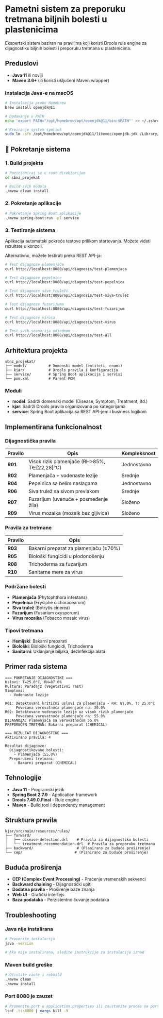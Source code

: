 # Pametni sistem za preporuku tretmana biljnih bolesti u plastenicima

Ekspertski sistem baziran na pravilima koji koristi Drools rule engine za dijagnostiku biljnih bolesti i preporuku tretmana u plastenicima.

## Preduslovi

- **Java 11** ili noviji
- **Maven 3.6+** (ili koristi uključeni Maven wrapper)

### Instalacija Java-e na macOS

```bash
# Instalacija preko Homebrew
brew install openjdk@11

# Dodavanje u PATH
echo 'export PATH="/opt/homebrew/opt/openjdk@11/bin:$PATH"' >> ~/.zshrc

# Kreiranje system symlink
sudo ln -sfn /opt/homebrew/opt/openjdk@11/libexec/openjdk.jdk /Library/Java/JavaVirtualMachines/openjdk-11.jdk
```

## 🚀 Pokretanje sistema

### 1. Build projekta

```bash
# Pozicioniraj se u root direktorijum
cd sbnz_projekat

# Build svih modula
./mvnw clean install
```

### 2. Pokretanje aplikacije

```bash
# Pokretanje Spring Boot aplikacije
./mvnw spring-boot:run -pl service
```

### 3. Testiranje sistema

Aplikacija automatski pokreće testove prilikom startovanja. Možete videti rezultate u konzoli.

Alternativno, možete testirati preko REST API-ja:

```bash
# Test dijagnoze plamenjače
curl http://localhost:8080/api/diagnosis/test-plamenjaca

# Test dijagnoze pepelnice
curl http://localhost:8080/api/diagnosis/test-pepelnica

# Test dijagnoze sive truleži
curl http://localhost:8080/api/diagnosis/test-siva-trulez

# Test dijagnoze fuzarijuma
curl http://localhost:8080/api/diagnosis/test-fuzarijum

# Test dijagnoze virusa
curl http://localhost:8080/api/diagnosis/test-virus

# Test svih scenarija odjednom
curl http://localhost:8080/api/diagnosis/test-all
```

## Arhitektura projekta

```
sbnz_projekat/
├── model/          # Domenski model (entiteti, enumi)
├── kjar/           # Drools pravila i konfiguracija
├── service/        # Spring Boot aplikacija i servisi
└── pom.xml         # Parent POM
```

### Moduli

- **model**: Sadrži domenski model (Disease, Symptom, Treatment, itd.)
- **kjar**: Sadrži Drools pravila organizovana po kategorijama
- **service**: Spring Boot aplikacija sa REST API-jem i business logikom

## Implementirana funkcionalnost

### Dijagnostička pravila

| Pravilo | Opis | Kompleksnost |
|---------|------|--------------|
| **R01** | Visok rizik plamenjače (RH>85%, T∈[22,28]°C) | Jednostavno |
| **R02** | Plamenjača + vodenaste lezije | Srednje |
| **R04** | Pepelnica sa belim naslagama | Jednostavno |
| **R06** | Siva trulež sa sivom prevlakom | Srednje |
| **R07** | Fuzarijum (uvenuće + posmeđenje žila) | Složeno |
| **R09** | Virus mozaika (mozaik bez gljivica) | Složeno |

### Pravila za tretmane

| Pravilo | Opis |
|---------|------|
| **R03** | Bakarni preparat za plamenjaču (≥70%) |
| **R05** | Biološki fungicidi u plodonošenju |
| **R08** | Trichoderma za fuzarijum |
| **R10** | Sanitarne mere za virus |

### Podržane bolesti

- **Plamenjača** (Phytophthora infestans)
- **Pepelnica** (Erysiphe cichoracearum)
- **Siva trulež** (Botrytis cinerea)
- **Fuzarijum** (Fusarium oxysporum)
- **Virus mozaika** (Tobacco mosaic virus)

### Tipovi tretmana

- **Hemijski**: Bakarni preparati
- **Biološki**: Biološki fungicidi, Trichoderma
- **Sanitarni**: Uklanjanje biljaka, dezinfekcija alata

## Primer rada sistema

```
=== POKRETANJE DIJAGNOSTIKE ===
Uslovi: T=25.0°C, RH=87.0%
Kultura: Paradajz (Vegetativni rast)
Simptomi:
  - Vodenaste lezije

R01: Detektovani kritični uslovi za plamenjaču - RH: 87.0%, T: 25.0°C
     Povećana verovatnoća plamenjače na: 30.0%
R02: Detektovane vodenaste lezije uz visok rizik plamenjače
     Povećana verovatnoća plamenjače na: 55.0%
DIJAGNOZA: Plamenjača sa verovatnoćom 55.0%
PREPORUČEN TRETMAN: Bakarni preparat (CHEMICAL)

=== REZULTAT DIJAGNOSTIKE ===
Aktivirano pravila: 4

Rezultat dijagnoze:
  Dijagnostikovane bolesti:
    - Plamenjača (55.0%)
  Preporučeni tretmani:
    - Bakarni preparat (CHEMICAL)
```

## Tehnologije

- **Java 11** - Programski jezik
- **Spring Boot 2.7.9** - Application framework
- **Drools 7.49.0.Final** - Rule engine
- **Maven** - Build tool i dependency management

## Struktura pravila

```
kjar/src/main/resources/rules/
├── forward/
│   ├── disease-detection.drl    # Pravila za dijagnostiku bolesti
│   └── treatment-recommendation.drl  # Pravila za preporuku tretmana
├── backward/                    # (Planirano za buduće proširenje)
└── cep/                        # (Planirano za buduće proširenje)
```

## Buduća proširenja

- **CEP (Complex Event Processing)** - Praćenje vremenskih sekvenci
- **Backward chaining** - Dijagnostički upiti
- **Dodatna pravila** - Proširenje baze znanja
- **Web UI** - Grafički interfejs
- **Baza podataka** - Perzistentno čuvanje podataka

## Troubleshooting

### Java nije instalirana
```bash
# Proverite instalaciju
java -version

# Ako nije instalirana, sledite instrukcije za instalaciju iznad
```

### Maven build greške
```bash
# Očistite cache i rebuild
./mvnw clean
./mvnw install
```

### Port 8080 je zauzet
```bash
# Promenite port u application.properties ili zaustavite proces na portu 8080
lsof -ti:8080 | xargs kill -9
```
